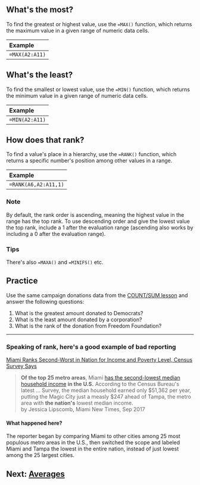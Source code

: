 ## What's the most?
To find the greatest or highest value, use the `=MAX()` function, which returns the maximum value in a given range of numeric data cells.

|Example|
|:--|
|`=MAX(A2:A11)`|

## What's the least?
To find the smallest or lowest value, use the `=MIN()` function, which returns the minimum value in a given range of numeric data cells.

|Example|
|:--|
|`=MIN(A2:A11)`|

## How does that rank?
To find a value's place in a hierarchy, use the `=RANK()` function, which returns a specific number's position among other values in a range.

|Example|
|:--|
|`=RANK(A6,A2:A11,1)`|

### Note
By default, the rank order is ascending, meaning the highest value in the range has the top rank. To use descending order and give the lowest value the top rank, include a 1 after the evaluation range (ascending also works by including a 0 after the evaluation range).

### Tips
There's also `=MAXA()` and `=MINIFS()` etc.

## Practice
Use the same campaign donations data from the [COUNT/SUM lesson](01-count-sum.md) and answer the following questions:
1. What is the greatest amount donated to Democrats?
2. What is the least amount donated by a corporation?
3. What is the rank of the donation from Freedom Foundation?

---

### Speaking of rank, here's a good example of bad reporting

[Miami Ranks Second-Worst in Nation for Income and Poverty Level, Census Survey Says](http://www.miaminewtimes.com/news/miami-ranks-second-worst-in-country-for-income-and-poverty-level-census-survey-says-9689540)

>__Of the top 25 metro areas__, Miami [has the second-lowest median household income](https://www.census.gov/newsroom/press-releases/2017/acs-single-year.html?intcmp=s1-acs) __in the U.S.__ According to the Census Bureau's latest ... Survey, the median household earned only $51,362 per year, putting the Magic City just a measly $247 ahead of Tampa, the metro area with __the nation's__ lowest median income.  
by Jessica Lipscomb, Miami New Times, Sep 2017

#### What happened here?
The reporter began by comparing Miami to other cities among 25 most populous metro areas in the U.S., then switched the scope and labeled Miami and Tampa the lowest in the entire nation, instead of just lowest among the 25 largest cities.

## Next: [Averages](../averages/readme.md)
